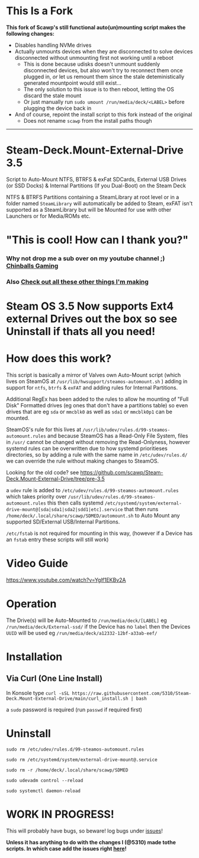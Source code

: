 # This Is a Fork

**This fork of Scawp's still functional auto(un)mounting script makes the following changes:**

- Disables handling NVMe drives
- Actually unmounts devices when they are disconnected to solve devices disconnected without unmounting first not working until a reboot
  - This is done because udisks doesn't unmount suddenly disconnected devices, but also won't try to reconnect them once plugged in, _or_ let us remount them since the stale deteministically generated mountpoint would still exist...
  - The only solution to this issue is to then reboot, letting the OS discard the stale mount
  - Or just manually run `sudo umount /run/media/deck/<LABEL>` before plugging the device back in
- And of course, repoint the install script to this fork instead of the original
  - Does not rename `scawp` from the install paths though

---

# Steam-Deck.Mount-External-Drive 3.5
Script to Auto-Mount NTFS, BTRFS & exFat SDCards, External USB Drives (or SSD Docks) & Internal Partitions (If you Dual-Boot) on the Steam Deck

NTFS & BTRFS Partitions containing a SteamLibrary at root level or in a folder named `SteamLibrary` will automatically be added to Steam, exFAT isn't supported as a SteamLibrary but will be Mounted for use with other Launchers or for Media/ROMs etc.

# "This is cool! How can I thank you?"
### Why not drop me a sub over on my youtube channel ;) [Chinballs Gaming](https://www.youtube.com/chinballsTV?sub_confirmation=1)

### Also [Check out all these other things I'm making](https://github.com/scawp/Steam-Deck.Tools-List)


# Steam OS 3.5 Now supports Ext4 external Drives out the box so see **Uninstall** if thats all you need!

# How does this work?

This script is basically a mirror of Valves own Auto-Mount script (which lives on SteamOS at `/usr/lib/hwsupport/steamos-automount.sh` ) adding in support for `ntfs`, `btrfs` & `exFAT` and adding rules for Internal Partitions.

Additional RegEx has been added to the rules to allow he mounting of "Full Disk" Formatted drives (eg ones that don't have a partitions table) so even drives that are eg `sda` or `mmcblk0` as well as `sda1` or `mmcblk0p1` can be mounted.

SteamOS's rule for this lives at `/usr/lib/udev/rules.d/99-steamos-automount.rules` and because SteamOS has a Read-Only File System, files in `/usr/` cannot be changed without removing the Read-Onlyness, however systemd rules can be overwritten due to how systemd prioritieses directories, so by adding a rule with the same name in `/etc/udev/rules.d/` we can override the rule without making changes to SteamOS.

Looking for the old code? see https://github.com/scawp/Steam-Deck.Mount-External-Drive/tree/pre-3.5

a `udev` rule is added to `/etc/udev/rules.d/99-steamos-automount.rules` which takes priority over `/usr/lib/udev/rules.d/99-steamos-automount.rules` 
this then calls systemd `/etc/systemd/system/external-drive-mount@[sda|sda1|sda2|sdd1|etc].service`
that then runs `/home/deck/.local/share/scawp/SDMED/automount.sh` to Auto Mount any supported SD/External USB/Internal Partitions.

`/etc/fstab` is not required for mounting in this way, (however if a Device has an `fstab` entry these scripts will still work)

# Video Guide

https://www.youtube.com/watch?v=Yglf1EKBv2A

# Operation

The Drive(s) will be Auto-Mounted to `/run/media/deck/[LABEL]` eg `/run/media/deck/External-ssd/` if the Device has no `label` then the Devices `UUID` will be used eg `/run/media/deck/a12332-12bf-a33ab-eef/`

# Installation

## Via Curl (One Line Install)

In Konsole type `curl -sSL https://raw.githubusercontent.com/5310/Steam-Deck.Mount-External-Drive/main/curl_install.sh | bash`

a `sudo` password is required (run `passwd` if required first)

# Uninstall

`sudo rm /etc/udev/rules.d/99-steamos-automount.rules`

`sudo rm /etc/systemd/system/external-drive-mount@.service`

`sudo rm -r /home/deck/.local/share/scawp/SDMED`

`sudo udevadm control --reload`

`sudo systemctl daemon-reload`

# WORK IN PROGRESS!

This will probably have bugs, so beware! log bugs under [issues](https://github.com/scawp/Steam-Deck.Mount-External-Drive/issues)! 

**Unless it has anything to do with the changes I (@5310) made tothe scripts. In which case add the issues right [here](https://github.com/5310/Steam-Deck.Mount-External-Drive/issues)!**
